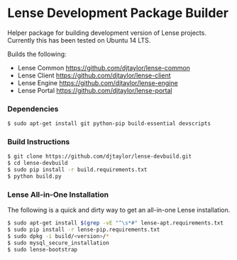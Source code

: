 # Lense Development Package Builder

Helper package for building development version of Lense projects. Currently this has been tested on Ubuntu 14 LTS.

Builds the following:
 - Lense Common <https://github.com/djtaylor/lense-common>
 - Lense Client <https://github.com/djtaylor/lense-client>
 - Lense Engine <https://github.com/djtaylor/lense-engine>
 - Lense Portal <https://github.com/djtaylor/lense-portal>

### Dependencies

```sh
$ sudo apt-get install git python-pip build-essential devscripts
```

### Build Instructions

```sh
$ git clone https://github.com/djtaylor/lense-devbuild.git
$ cd lense-devbuild
$ sudo pip install -r build.requirements.txt
$ python build.py
```

### Lense All-in-One Installation

The following is a quick and dirty way to get an all-in-one Lense installation.

```sh
$ sudo apt-get install $(grep -vE "^\s*#" lense-apt.requirements.txt  | tr "\n" " ")
$ sudo pip install -r lense-pip.requirements.txt
$ sudo dpkg -i build/<version>/*
$ sudo mysql_secure_installation
$ sudo lense-bootstrap
```